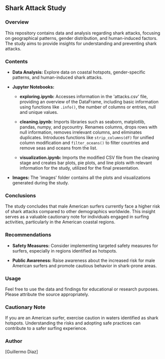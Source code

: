 ## Shark Attack Study

### Overview

This repository contains data and analysis regarding shark attacks, focusing on geographical patterns, gender distribution, and human-induced factors. The study aims to provide insights for understanding and preventing shark attacks.

### Contents

- **Data Analysis:** Explore data on coastal hotspots, gender-specific patterns, and human-induced shark attacks.

- **Jupyter Notebooks:**
  - **exploring.ipynb:** Accesses information in the 'attacks.csv' file, providing an overview of the DataFrame, including basic information using functions like `.info()`, the number of columns or entries, null and unique values.
  
  - **cleaning.ipynb:** Imports libraries such as seaborn, matplotlib, pandas, numpy, and pycountry. Renames columns, drops rows with null information, removes irrelevant columns, and eliminates duplicates. Introduces functions like `strip_columns(df)` for unified column modification and `filter_oceans()` to filter countries and remove seas and oceans from the list.
  
  - **visualization.ipynb:** Imports the modified CSV file from the cleaning stage and creates bar plots, pie plots, and line plots with relevant information for the study, utilized for the final presentation.

- **Images:** The 'images' folder contains all the plots and visualizations generated during the study.

### Conclusions

The study concludes that male American surfers currently face a higher risk of shark attacks compared to other demographics worldwide. This insight serves as a valuable cautionary note for individuals engaged in surfing activities, particularly in the American coastal regions.

### Recommendations

- **Safety Measures:** Consider implementing targeted safety measures for surfers, especially in regions identified as hotspots.
  
- **Public Awareness:** Raise awareness about the increased risk for male American surfers and promote cautious behavior in shark-prone areas.

### Usage

Feel free to use the data and findings for educational or research purposes. Please attribute the source appropriately.

### Cautionary Note

If you are an American surfer, exercise caution in waters identified as shark hotspots. Understanding the risks and adopting safe practices can contribute to a safer surfing experience.

### Author

[Guillermo Diaz]